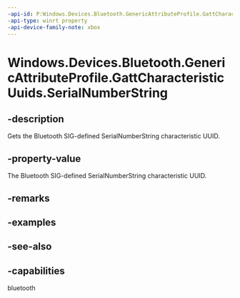 ```yaml
---
-api-id: P:Windows.Devices.Bluetooth.GenericAttributeProfile.GattCharacteristicUuids.SerialNumberString
-api-type: winrt property
-api-device-family-note: xbox
---
```


<!-- Property syntax
public System.Guid SerialNumberString { get; }
-->

# Windows.Devices.Bluetooth.GenericAttributeProfile.GattCharacteristicUuids.SerialNumberString

## -description
Gets the Bluetooth SIG-defined SerialNumberString characteristic UUID.

## -property-value
The Bluetooth SIG-defined SerialNumberString characteristic UUID.

## -remarks

## -examples

## -see-also

## -capabilities
bluetooth
